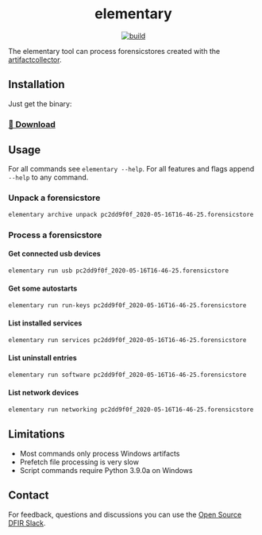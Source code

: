 <h1 align="center">elementary</h1>

<p  align="center">
 <a href="https://github.com/forensicanalysis/elementary/actions"><img src="https://github.com/forensicanalysis/elementary/workflows/CI/badge.svg" alt="build" /></a>
</p>

The elementary tool can process forensicstores created with the [artifactcollector](https://github.com/forensicanalysis/artifactcollector).

## Installation

Just get the binary:

### [💾 Download](https://github.com/forensicanalysis/elementary/releases)

## Usage

For all commands see `elementary --help`. For all features and flags append `--help` to any command.

### Unpack a forensicstore

```bash
elementary archive unpack pc2dd9f0f_2020-05-16T16-46-25.forensicstore
```

### Process a forensicstore

#### Get connected usb devices

```bash
elementary run usb pc2dd9f0f_2020-05-16T16-46-25.forensicstore
```

#### Get some autostarts

```bash
elementary run run-keys pc2dd9f0f_2020-05-16T16-46-25.forensicstore
```

#### List installed services

```bash
elementary run services pc2dd9f0f_2020-05-16T16-46-25.forensicstore
```

#### List uninstall entries

```bash
elementary run software pc2dd9f0f_2020-05-16T16-46-25.forensicstore
```

#### List network devices

```bash
elementary run networking pc2dd9f0f_2020-05-16T16-46-25.forensicstore
```

## Limitations

- Most commands only process Windows artifacts
- Prefetch file processing is very slow
- Script commands require Python 3.9.0a on Windows

## Contact

For feedback, questions and discussions you can use the [Open Source DFIR Slack](https://github.com/open-source-dfir/slack).
